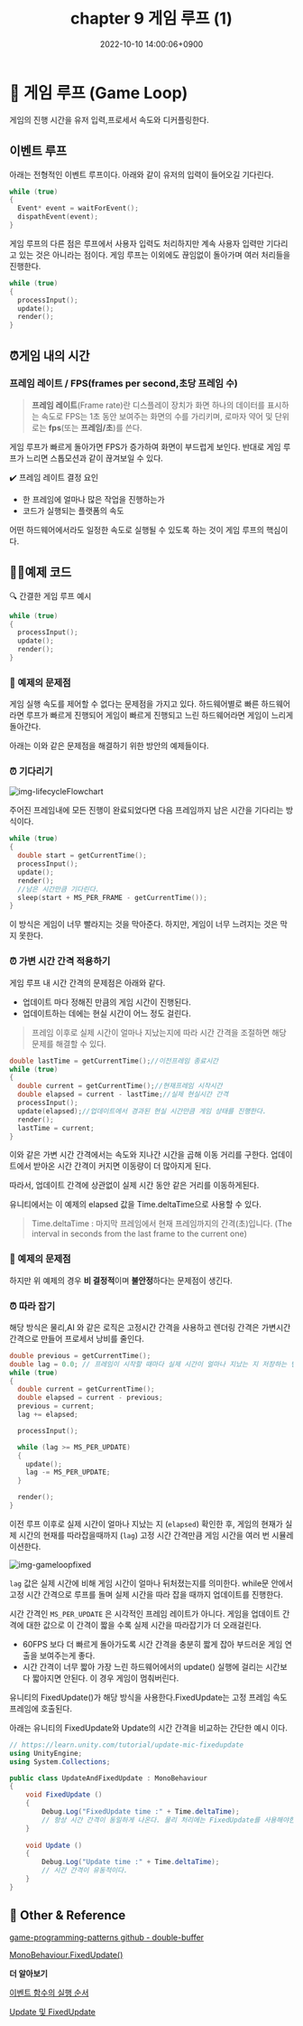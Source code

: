 ﻿---
title: 'chapter 9 게임 루프 (1)'
date: 2022-10-10 14:00:06+0900
categories: [GameProgramming,GameProgrammingPattern]
tags: [designPattern,gameLoop]
---
# **👀 게임 루프 (Game Loop)**

게임의 진행 시간을 유저 입력,프로세서 속도와 디커플링한다. 
    
## 이벤트 루프
아래는 전형적인 이벤트 루프이다. 아래와 같이 유저의 입력이 들어오길 기다린다.
```cpp
while (true)
{
  Event* event = waitForEvent();
  dispathEvent(event);
}
```
게임 루프의 다른 점은 루프에서 사용자 입력도 처리하지만 계속 사용자 입력만 기다리고 있는 것은 아니라는 점이다. 게임 루프는 이외에도 끊임없이 돌아가며 여러 처리들을 진행한다.
```cpp
while (true)
{
  processInput();
  update();
  render();
}
```
## ⏰게임 내의 시간

### 프레임 레이트 / FPS(frames per second,초당 프레임 수)
> **프레임 레이트**(Frame rate)란 디스플레이 장치가 화면 하나의 데이터를 표시하는 속도로 FPS는 1초 동안 보여주는 화면의 수를 가리키며, 로마자 약어 및 단위로는 **fps**(또는 **프레임/초**)를 쓴다.

게임 루프가 빠르게 돌아가면 FPS가 증가하여 화면이 부드럽게 보인다. 반대로 게임 루프가 느리면 스톱모션과 같이 끊겨보일 수 있다. 

✔️ 프레임 레이트 결정 요인

- 한 프레임에 얼마나 많은 작업을 진행하는가
-  코드가 실행되는 플랫폼의 속도

어떤 하드웨어에서라도 일정한 속도로 실행될 수 있도록 하는 것이 게임 루프의 핵심이다.
	
## 👩‍💻예제 코드
🔍 간결한 게임 루프 예시
```cpp
while (true)
{
  processInput();
  update();
  render();
}
```
### 🤔 예제의 문제점
게임 실행 속도를 제어할 수 없다는 문제점을 가지고 있다. 하드웨어별로 빠른 하드웨어라면 루프가 빠르게 진행되어 게임이 빠르게 진행되고 느린 하드웨어라면 게임이 느리게 돌아간다.

아래는 이와 같은 문제점을 해결하기 위한 방안의 예제들이다.

### ⏰ 기다리기

![img-lifecycleFlowchart](/assets/img/post/programmingPattern/nap.png)

주어진 프레임내에 모든 진행이 완료되었다면 다음 프레임까지 남은 시간을 기다리는 방식이다.

```cpp
while (true)
{
  double start = getCurrentTime();
  processInput();
  update();
  render();
  //남은 시간만큼 기다린다.
  sleep(start + MS_PER_FRAME - getCurrentTime());
}
```
이 방식은 게임이 너무 빨라지는 것을 막아준다. 하지만, 게임이 너무 느려지는 것은 막지 못한다.

### ⏰ 가변 시간 간격 적용하기

게임 루프 내 시간 간격의 문제점은 아래와 같다.

- 업데이트 마다 정해진 만큼의 게임 시간이 진행된다.
- 업데이트하는 데에는 현실 시간이 어느 정도 걸린다.

> 프레임 이후로 실제 시간이 얼마나 지났는지에  따라 시간 간격을 조절하면 해당 문제를 해결할 수 있다.

```cpp
double lastTime = getCurrentTime();//이전프레임 종료시간
while (true)
{
  double current = getCurrentTime();//현재프레임 시작시간
  double elapsed = current - lastTime;//실제 현실시간 간격
  processInput();
  update(elapsed);//업데이트에서 경과된 현실 시간만큼 게임 상태를 진행한다.
  render();
  lastTime = current;
}
```
이와 같은 가변 시간 간격에서는 속도와 지나간 시간을 곱해 이동 거리를 구한다. 업데이트에서 받아온 시간 간격이 커지면 이동량이 더 많아지게 된다.

따라서, 업데이트 간격에 상관없이 실제 시간 동안 같은 거리를 이동하게된다.

유니티에서는 이 예제의 elapsed 값을 Time.deltaTime으로 사용할 수 있다.
> Time.deltaTime : 마지막 프레임에서 현재 프레임까지의 간격(초)입니다. (The interval in seconds from the last frame to the current one)

### 🤔 예제의 문제점

하지만 위 예제의 경우 **비 결정적**이며 **불안정**하다는 문제점이 생긴다.

### ⏰ 따라 잡기

해당 방식은 물리,AI 와 같은 로직은 고정시간 간격을 사용하고 렌더링 간격은 가변시간 간격으로 만들어 프로세서 낭비를 줄인다.

```cpp
double previous = getCurrentTime();
double lag = 0.0; // 프레임이 시작할 때마다 실제 시간이 얼마나 지났는 지 저장하는 변수
while (true)
{
  double current = getCurrentTime();
  double elapsed = current - previous;
  previous = current;
  lag += elapsed;

  processInput();

  while (lag >= MS_PER_UPDATE)
  {
    update();
    lag -= MS_PER_UPDATE;
  }

  render();
}
```
이전 루프 이후로 실제 시간이 얼마나 지났는 지 (`elapsed`) 확인한 후, 게임의 현재가 실제 시간의 현재를 따라잡을때까지 (`lag`) 고정 시간 간격만큼 게임 시간을 여러 번 시뮬레이션한다.

![img-gameloopfixed](/assets/img/post/programmingPattern/gameloopfixed.png)

`lag` 값은 실제 시간에 비해  게임 시간이 얼마나 뒤처졌는지를 의미한다. while문 안에서 고정 시간 간격으로 루프를 돌며 실제 시간을 따라 잡을 때까지 업데이트를 진행한다.

시간 간격인 `MS_PER_UPDATE` 은 시각적인 프레임 레이트가 아니다. 게임을 업데이트 간격에 대한 값으로 이 간격이 짧을 수록 실제 시간을 따라잡기가 더 오래걸린다. 

- 60FPS 보다 더 빠르게  돌아가도록 시간 간격을 충분히 짧게 잡아 부드러운 게임 연출을 보여주는게 좋다.
- 시간 간격이 너무 짧아 가장 느린 하드웨어에서의 update() 실행에 걸리는 시간보다 짧아지면 안된다. 이 경우 게임이 멈춰버린다.

유니티의 FixedUpdate()가 해당 방식을 사용한다.FixedUpdate는 고정 프레임 속도 프레임에 호출된다.

아래는 유니티의 FixedUpdate와 Update의 시간 간격을 비교하는 간단한 예시 이다.
```csharp
// https://learn.unity.com/tutorial/update-mic-fixedupdate
using UnityEngine;
using System.Collections;

public class UpdateAndFixedUpdate : MonoBehaviour
{
    void FixedUpdate ()
    {
        Debug.Log("FixedUpdate time :" + Time.deltaTime);
        // 항상 시간 간격이 동일하게 나온다. 물리 처리에는 FixedUpdate를 사용해야한다.
    }
    
    void Update ()
    {
        Debug.Log("Update time :" + Time.deltaTime);
        // 시간 간격이 유동적이다.
    }
}
```

## 📌 Other & Reference

[game-programming-patterns github - double-buffer](https://github.com/munificent/game-programming-patterns/blob/master/code/cpp/double-buffer.h)

[MonoBehaviour.FixedUpdate()](https://docs.unity3d.com/kr/530/ScriptReference/MonoBehaviour.FixedUpdate.html)

**더 알아보기**

[이벤트 함수의 실행 순서](https://docs.unity3d.com/kr/2021.3/Manual/ExecutionOrder.html)

[Update 및 FixedUpdate](https://learn.unity.com/tutorial/update-mic-fixedupdate#6268e1cbedbc2a53df72a762)

